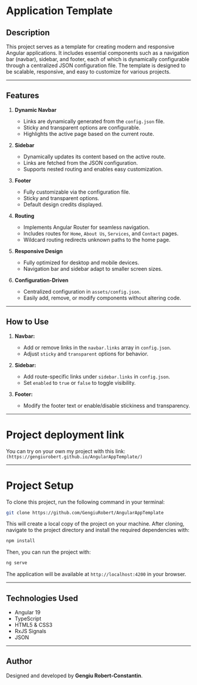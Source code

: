 # Application Template

## Description
This project serves as a template for creating modern and responsive Angular applications. It includes essential components such as a navigation bar (navbar), sidebar, and footer, each of which is dynamically configurable through a centralized JSON configuration file. The template is designed to be scalable, responsive, and easy to customize for various projects.

---

## Features

1. **Dynamic Navbar**
   - Links are dynamically generated from the `config.json` file.
   - Sticky and transparent options are configurable.
   - Highlights the active page based on the current route.

2. **Sidebar**
   - Dynamically updates its content based on the active route.
   - Links are fetched from the JSON configuration.
   - Supports nested routing and enables easy customization.

3. **Footer**
   - Fully customizable via the configuration file.
   - Sticky and transparent options.
   - Default design credits displayed.

4. **Routing**
   - Implements Angular Router for seamless navigation.
   - Includes routes for `Home`, `About Us`, `Services`, and `Contact` pages.
   - Wildcard routing redirects unknown paths to the home page.

5. **Responsive Design**
   - Fully optimized for desktop and mobile devices.
   - Navigation bar and sidebar adapt to smaller screen sizes.

6. **Configuration-Driven**
   - Centralized configuration in `assets/config.json`.
   - Easily add, remove, or modify components without altering code.

---

## How to Use

1. **Navbar:**
   - Add or remove links in the `navbar.links` array in `config.json`.
   - Adjust `sticky` and `transparent` options for behavior.

2. **Sidebar:**
   - Add route-specific links under `sidebar.links` in `config.json`.
   - Set `enabled` to `true` or `false` to toggle visibility.

3. **Footer:**
   - Modify the footer text or enable/disable stickiness and transparency.

---

# Project deployment link

You can try on your own my project with this link:
 `(https://gengiurobert.github.io/AngularAppTemplate/)`

---

# Project Setup

To clone this project, run the following command in your terminal:

```bash
git clone https://github.com/GengiuRobert/AngularAppTemplate
```

This will create a local copy of the project on your machine. After cloning, navigate to the project directory and install the required dependencies with:

```bash
npm install
```

Then, you can run the project with:

```bash
ng serve
```

The application will be available at `http://localhost:4200` in your browser.

---

## Technologies Used

- Angular 19
- TypeScript
- HTML5 & CSS3
- RxJS Signals
- JSON 

---

## Author
Designed and developed by **Gengiu Robert-Constantin**.
